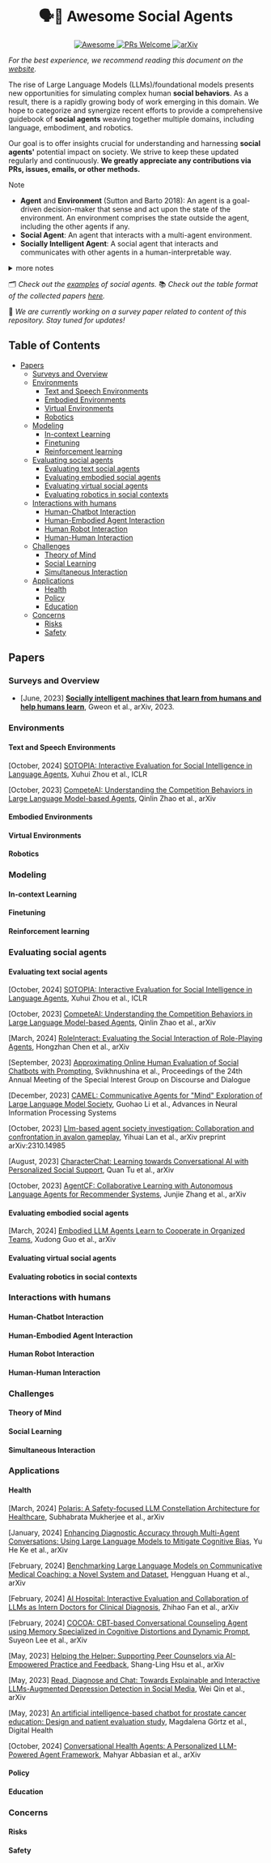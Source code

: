 <div align="center">
  <h1>🗣️👥 Awesome Social Agents</h1>
  <a href="https://awesome.re">
    <img src="https://awesome.re/badge.svg" alt="Awesome">
  </a>
  <a href="https://img.shields.io/badge/PRs-Welcome-red">
    <img src="https://img.shields.io/badge/PRs-Welcome-blue" alt="PRs Welcome">
  </a>
  <a href="https://img.shields.io/badge/arXiv-coming-b31b1b.svg">
    <img src="https://img.shields.io/badge/arXiv-Coming soon-b31b1b.svg" alt="arXiv">
  </a>
</div>

<!-- The integration of AI systems into our daily lives has become increasingly ubiquitous, with these systems now capable of interacting with humans in more human-like behaviors than ever before. Specifically, t -->
<!-- 🎯 What is a **social agent**: A social agent is a human communicative agent that perceive environment, either social or physical, and act upon it with language, action, or non-verbal communication. -->

*For the best experience, we recommend reading this document on the [website](https://sotopia-lab.github.io/awesome-social-agents/).*

The rise of Large Language Models (LLMs)/foundational models presents new opportunities for simulating complex human **social behaviors**. As a result, there is a rapidly growing body of work emerging in this domain. We hope to categorize and synergize recent efforts to provide a comprehensive guidebook of **social agents** weaving together multiple domains, including language, embodiment, and robotics. 

Our goal is to offer insights crucial for understanding and harnessing **social agents'** potential impact on society. We strive to keep these updated regularly and continuously. **We greatly appreciate any contributions via PRs, issues, emails, or other methods.**

> [!NOTE]
> * **Agent** and **Environment** (Sutton and Barto 2018): An agent is a goal-driven decision-maker that sense and act upon the state of the environment. An environment comprises the state outside the agent, including the other agents if any. 
> * **Social Agent**: An agent that interacts with a multi-agent environment.
> * **Socially Intelligent Agent**: A social agent that interacts and communicates with other agents in a human-interpretable way.
> <details><summary>more notes</summary><ol>
> <li>The social intelligence that we are focusing on is human-like, excluding the collective intelligence in a lot of social animals like ants, bees, fishes. </li> 
> <li>To understand whether an entity is a (social) agent, we have to situate it in an environment. It is not possible to discuss an agent outside of an environment. </li>
> <li>We acknowledge there are many types of definitions for social agents. Our defitions here help narrow down the scope of our survey.</li>

🗂️ *Check out the [examples](examples.md) of social agents.*
📚 *Check out the table format of the collected papers [here](paper_table.md).*

📝 *We are currently working on a survey paper related to content of this repository. Stay tuned for updates!*

## Table of Contents
- [Papers](#papers)
  - [Surveys and Overview](#surveys-and-overview)
  - [Environments](#environments)
    - [Text and Speech Environments](#text-and-speech-environments)
    - [Embodied Environments](#embodied-environments)
    - [Virtual Environments](#virtual-environments)
    - [Robotics](#robotics)
  - [Modeling](#modeling)
    - [In-context Learning](#in-context-learning)
    - [Finetuning](#finetuning)
    - [Reinforcement learning](#reinforcement-learning)
  - [Evaluating social agents](#evaluating-social-agents)
    - [Evaluating text social agents](#evaluating-text-social-agents)
    - [Evaluating embodied social agents](#evaluating-embodied-social-agents)
    - [Evaluating virtual social agents](#evaluating-virtual-social-agents)
    - [Evaluating robotics in social contexts](#evaluating-robotics-in-social-contexts)
  - [Interactions with humans](#interactions-with-humans)
    - [Human-Chatbot Interaction](#human-chatbot-interaction)
    - [Human-Embodied Agent Interaction](#human-embodied-agent-interaction)
    - [Human Robot Interaction](#human-robot-interaction)
    - [Human-Human Interaction](#human-human-interaction)
  - [Challenges](#challenges)
    - [Theory of Mind](#theory-of-mind)
    - [Social Learning](#social-learning)
    - [Simultaneous Interaction](#simultaneous-interaction)
  - [Applications](#applications)
    - [Health](#health)
    - [Policy](#policy)
    - [Education](#education)
  - [Concerns](#concerns)
    - [Risks](#risks)
    - [Safety](#safety)

## Papers
### Surveys and Overview
- [June, 2023] **[Socially intelligent machines that learn from humans and help humans learn](https://royalsocietypublishing.org/doi/10.1098/rsta.2022.0048)**, Gweon et al., arXiv, 2023.

### Environments

#### Text and Speech Environments
[October, 2024] [SOTOPIA: Interactive Evaluation for Social Intelligence in Language Agents](https://openreview.net/forum?id=mM7VurbA4r), Xuhui Zhou et al., ICLR

[October, 2023] [CompeteAI: Understanding the Competition Behaviors in Large Language Model-based Agents](https://arxiv.org/abs/2310.17512), Qinlin Zhao et al., arXiv

#### Embodied Environments

#### Virtual Environments

#### Robotics

### Modeling

#### In-context Learning

#### Finetuning

#### Reinforcement learning

### Evaluating social agents

#### Evaluating text social agents
[October, 2024] [SOTOPIA: Interactive Evaluation for Social Intelligence in Language Agents](https://openreview.net/forum?id=mM7VurbA4r), Xuhui Zhou et al., ICLR

[October, 2023] [CompeteAI: Understanding the Competition Behaviors in Large Language Model-based Agents](https://arxiv.org/abs/2310.17512), Qinlin Zhao et al., arXiv

[March, 2024] [RoleInteract: Evaluating the Social Interaction of Role-Playing Agents](https://arxiv.org/abs/2403.13679), Hongzhan Chen et al., arXiv

[September, 2023] [Approximating Online Human Evaluation of Social Chatbots with Prompting](https://aclanthology.org/2023.sigdial-1.25), Svikhnushina et al., Proceedings of the 24th Annual Meeting of the Special Interest Group on Discourse and Dialogue

[December, 2023] [CAMEL: Communicative Agents for "Mind" Exploration of Large Language Model Society](https://proceedings.neurips.cc/paper_files/paper/2023/file/a3621ee907def47c1b952ade25c67698-Paper-Conference.pdf), Guohao Li et al., Advances in Neural Information Processing Systems

[October, 2023] [Llm-based agent society investigation: Collaboration and confrontation in avalon gameplay](https://arxiv.org/pdf/2310.14985.pdf), Yihuai Lan et al., arXiv preprint arXiv:2310.14985

[August, 2023] [CharacterChat: Learning towards Conversational AI with Personalized Social Support](https://arxiv.org/abs/2308.10278), Quan Tu et al., arXiv

[October, 2023] [AgentCF: Collaborative Learning with Autonomous Language Agents for Recommender Systems](https://arxiv.org/abs/2310.09233), Junjie Zhang et al., arXiv

#### Evaluating embodied social agents
[March, 2024] [Embodied LLM Agents Learn to Cooperate in Organized Teams](https://arxiv.org/abs/2403.12482), Xudong Guo et al., arXiv

#### Evaluating virtual social agents

#### Evaluating robotics in social contexts

### Interactions with humans

#### Human-Chatbot Interaction

#### Human-Embodied Agent Interaction

#### Human Robot Interaction

#### Human-Human Interaction

### Challenges

#### Theory of Mind

#### Social Learning

#### Simultaneous Interaction

### Applications

#### Health
[March, 2024] [Polaris: A Safety-focused LLM Constellation Architecture for Healthcare](https://arxiv.org/abs/2403.13313), Subhabrata Mukherjee et al., arXiv

[January, 2024] [Enhancing Diagnostic Accuracy through Multi-Agent Conversations: Using Large Language Models to Mitigate Cognitive Bias](https://arxiv.org/abs/2401.14589), Yu He Ke et al., arXiv

[February, 2024] [Benchmarking Large Language Models on Communicative Medical Coaching: a Novel System and Dataset](https://arxiv.org/abs/2402.05547), Hengguan Huang et al., arXiv

[February, 2024] [AI Hospital: Interactive Evaluation and Collaboration of LLMs as Intern Doctors for Clinical Diagnosis](https://arxiv.org/abs/2402.09742), Zhihao Fan et al., arXiv

[February, 2024] [COCOA: CBT-based Conversational Counseling Agent using Memory Specialized in Cognitive Distortions and Dynamic Prompt](https://arxiv.org/abs/2402.17546), Suyeon Lee et al., arXiv

[May, 2023] [Helping the Helper: Supporting Peer Counselors via AI-Empowered Practice and Feedback](https://arxiv.org/abs/2305.08982), Shang-Ling Hsu et al., arXiv

[May, 2023] [Read, Diagnose and Chat: Towards Explainable and Interactive LLMs-Augmented Depression Detection in Social Media](https://arxiv.org/abs/2305.05138), Wei Qin et al., arXiv

[May, 2023] [An artificial intelligence-based chatbot for prostate cancer education: Design and patient evaluation study](https://pubmed.ncbi.nlm.nih.gov/37152238/), Magdalena Görtz et al., Digital Health

[October, 2024] [Conversational Health Agents: A Personalized LLM-Powered Agent Framework](https://arxiv.org/abs/2310.02374), Mahyar Abbasian et al., arXiv

#### Policy

#### Education

### Concerns

#### Risks

#### Safety







